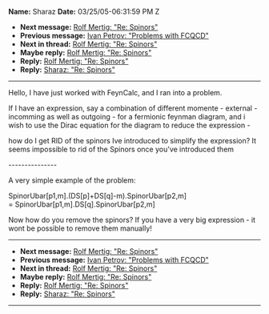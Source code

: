 **Name:** Sharaz
**Date:** 03/25/05-06:31:59 PM Z

  - **Next message:** [Rolf Mertig: "Re: Spinors"](0263.html)
  - **Previous message:** [Ivan Petrov: "Problems with
    FCQCD"](0261.html)
  - **Next in thread:** [Rolf Mertig: "Re: Spinors"](0263.html)
  - **Maybe reply:** [Rolf Mertig: "Re: Spinors"](0263.html)
  - **Reply:** [Rolf Mertig: "Re: Spinors"](0264.html)
  - **Reply:** [Sharaz: "Re: Spinors"](0266.html)

-----

Hello, I have just worked with FeynCalc, and I ran into a problem.  

If I have an expression, say a combination of different momente -
external - incomming as well as outgoing - for a fermionic feynman
diagram, and i wish to use the Dirac equation for the diagram to reduce
the expression -  

how do I get RID of the spinors Ive introduced to simplify the
expression? It seems impossible to rid of the Spinors once you've
introduced them  

\---------------  

A very simple example of the problem:  

SpinorUbar[p1,m].(DS[p]+DS[q]-m).SpinorUbar[p2,m]  
\= SpinorUbar[p1,m].DS[q].SpinorUbar[p2,m]  

Now how do you remove the spinors? If you have a very big expression -
it wont be possible to remove them manually\!  

-----

  - **Next message:** [Rolf Mertig: "Re: Spinors"](0263.html)
  - **Previous message:** [Ivan Petrov: "Problems with
    FCQCD"](0261.html)
  - **Next in thread:** [Rolf Mertig: "Re: Spinors"](0263.html)
  - **Maybe reply:** [Rolf Mertig: "Re: Spinors"](0263.html)
  - **Reply:** [Rolf Mertig: "Re: Spinors"](0264.html)
  - **Reply:** [Sharaz: "Re: Spinors"](0266.html)

-----

